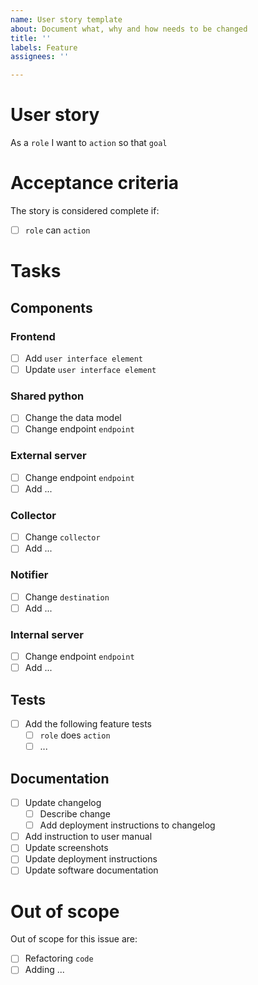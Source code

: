 ```yaml
---
name: User story template
about: Document what, why and how needs to be changed
title: ''
labels: Feature
assignees: ''

---
```


# User story

As a `role` I want to `action` so that `goal`

# Acceptance criteria

The story is considered complete if:
- [ ] `role` can `action`

# Tasks

## Components

### Frontend

- [ ] Add `user interface element`
- [ ] Update `user interface element`

###  Shared python

- [ ] Change the data model
- [ ] Change endpoint `endpoint`

### External server

- [ ] Change endpoint `endpoint`
- [ ] Add ...

### Collector

- [ ] Change `collector`
- [ ] Add ...

### Notifier 

- [ ] Change `destination`
- [ ] Add ...

### Internal server

- [ ] Change endpoint `endpoint`
- [ ] Add ...

## Tests

- [ ] Add the following feature tests
  - [ ] `role` does `action`
  - [ ] ...

## Documentation

- [ ] Update changelog
  - [ ] Describe change
  - [ ] Add deployment instructions to changelog
- [ ] Add instruction to user manual
- [ ] Update screenshots
- [ ] Update deployment instructions
- [ ] Update software documentation

# Out of scope

Out of scope for this issue are:
- [ ] Refactoring `code`
- [ ] Adding ...
